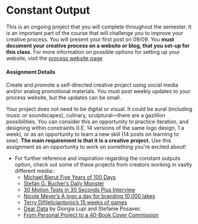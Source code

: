 # Constant Output

This is an ongoing project that you will complete throughout the semester. It is an important part of the course that will challenge you to improve your creative process. You will present your first post on 09/09. You __must document your creative process on a website or blog, that you set-up for this class.__ For more information on possible options for setting up your website, visit the [process website page](process_website.md)


#### Assignment Details
Create and promote a self-directed creative project using social media and/or analog promotional materials. You must post weekly updates to your process website, but the updates can be small.  

Your project does not need to be digital or visual. It could be aural (including music or soundscapes), culinary, sculptural—there are a gazillion possibilities. You can consider this an opportunity to practice iteration, and designing within constraints (I.E. 14 versions of the same logo design, 1 a week), or as an opportunity to learn a new skill (14 posts on learning to sew). **The main requirement is that it is a creative project.** Use this assignment as an opportunity to work on something you're excited about!

*   For further reference and inspiration regarding the constant outputs option, check out some of these projects from creators working in vastly different media::
    *   [Michael Bierut Five Years of 100 Days](http://designobserver.com/feature/five-years-of-100-days/24678)
    *   [Stefan G. Bucher’s Daily Monster](http://www.dailymonster.com/344_loves_you/monsterarchive.html)
    *   [30 Motion Tests in 30 Seconds Plus Interview](http://greyscalegorilla.com/blog/2011/01/30-motion-tests-in-30-seconds-plus-interview)
    *   [Nicole Meyer’s A logo a day for branding 10,000 lakes](http://www.psfk.com/2011/09/branding-10000-lakes-one-minnesota-lake-one-logo-every-day.html)
    *   [Terry Difileliciantonio’s 15 weeks of games](https://15weeksofgames.wordpress.com/)
    *   [Dear Data](http://www.dear-data.com/theproject) by Giorgia Lupi and Stefanie Posavec
    * [From Personal Project to a 40-Book Cover Commission](http://99u.com/articles/53891/from-personal-project-to-a-40-book-cover-commission)
    

